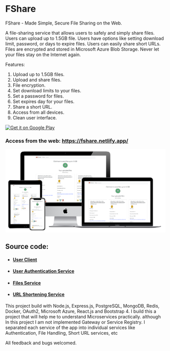 # FShare
FShare - Made Simple, Secure File Sharing on the Web.


A file-sharing service that allows users to safely and simply share files. Users can upload up to 1.5GB file. Users have options like setting download limit, password, or days to expire files. Users can easily share short URLs. Files are encrypted and stored in Microsoft Azure Blob Storage. Never let your files stay on the Internet again.

Features:
1. Upload up to 1.5GB files.
2. Upload and share files.
3. File encryption.
4. Set download limits to your files.
5. Set a password for files.
6. Set expires day for your files.
7. Share a short URL.
8. Access from all devices.
9. Clean user interface.

<a href='https://play.google.com/store/apps/details?id=com.pprathameshmore.fshare&pcampaignid=pcampaignidMKT-Other-global-all-co-prtnr-py-PartBadge-Mar2515-1'><img alt='Get it on Google Play' src='https://play.google.com/intl/en_us/badges/static/images/badges/en_badge_web_generic.png'/></a>

### Access from the web: https://fshare.netlify.app/

![FShare](./assets/mockup-mult.png)

## Source code:

- #### [User Client](https://github.com/pprathameshmore/fshare-clients)
- #### [User Authentication Service](https://github.com/pprathameshmore/fshare-auth-backend)
- #### [Files Service](https://github.com/pprathameshmore/fshare-files-backend)
- #### [URL Shortening Service](https://github.com/pprathameshmore/fshare-short-url-backend)

This project build with Node.js, Express.js, PostgreSQL, MongoDB, Redis, Docker, OAuth2, Microsoft Azure, React.js and Bootstrap 4. I build this a project that will help me to understand Microservices practically. although In this project I am not implemented Gateway or Service Registry. I separated each service of the app into individual services like Authentication, File Handling, Short URL services, etc

All feedback and bugs welcomed.